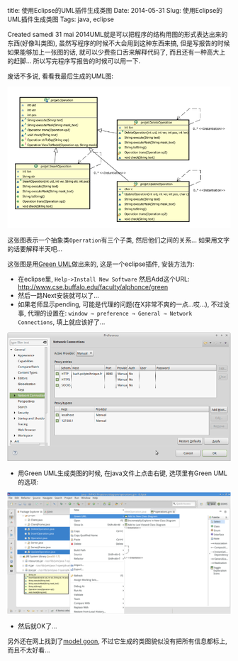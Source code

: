 title: 使用Eclipse的UML插件生成类图
Date: 2014-05-31
Slug: 使用Eclipse的UML插件生成类图
Tags: java, eclipse

Created samedi 31 mai 2014UML就是可以把程序的结构用图的形式表达出来的东西(好像叫类图), 虽然写程序的时候不大会用到这种东西来搞, 但是写报告的时候如果能够加上一张图的话, 就可以少费些口舌来解释代码了, 而且还有一种高大上的赶脚... 所以写完程序写报告的时候可以用一下. 

废话不多说, 看看我最后生成的UML图:

![](images/./eclipse的UML插件/pasted_image.png)

这张图表示一个抽象类``Operration``有三个子类, 然后他们之间的关系... 如果用文字的话要解释半天吧...

这张图是用[Green UML](http://green.sourceforge.net/)做出来的, 这是一个eclipse插件, 安装方法为:

* 在eclipse里, ``Help->Install New Software`` 然后Add这个URL: <http://www.cse.buffalo.edu/faculty/alphonce/green>
* 然后一路Next安装就可以了...
* 如果老师显示pending, 可能是代理的问题(在X非常不爽的一点...哎...), 不过没事, 代理的设置在: ``window → preference → General → Network Connections``, 填上就应该好了...


![](images/./eclipse的UML插件/pasted_image001.png)


* 用Green UML生成类图的时候, 在java文件上点击右键, 选项里有Green UML的选项:

![](images/./eclipse的UML插件/pasted_image002.png)


* 然后就OK了...


另外还在网上找到了[model goon](http://www.modelgoon.org/), 不过它生成的类图貌似没有把所有信息都标上, 而且不太好看...


